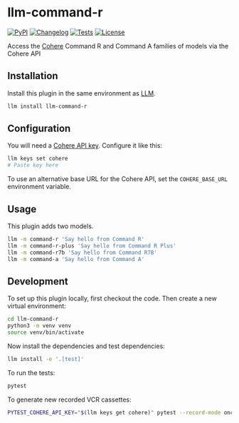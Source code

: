 # llm-command-r

[![PyPI](https://img.shields.io/pypi/v/llm-command-r.svg)](https://pypi.org/project/llm-command-r/)
[![Changelog](https://img.shields.io/github/v/release/simonw/llm-command-r?include_prereleases&label=changelog)](https://github.com/simonw/llm-command-r/releases)
[![Tests](https://github.com/simonw/llm-command-r/actions/workflows/test.yml/badge.svg)](https://github.com/simonw/llm-command-r/actions/workflows/test.yml)
[![License](https://img.shields.io/badge/license-Apache%202.0-blue.svg)](https://github.com/simonw/llm-command-r/blob/main/LICENSE)

Access the [Cohere](https://cohere.com/) Command R and Command A families of models via the Cohere API

## Installation

Install this plugin in the same environment as [LLM](https://llm.datasette.io/).
```bash
llm install llm-command-r
```

## Configuration

You will need a [Cohere API key](https://dashboard.cohere.com/api-keys). Configure it like this:

```bash
llm keys set cohere
# Paste key here
```
To use an alternative base URL for the Cohere API, set the `COHERE_BASE_URL` environment variable.

## Usage

This plugin adds two models.

```bash
llm -m command-r 'Say hello from Command R'
llm -m command-r-plus 'Say hello from Command R Plus'
llm -m command-r7b 'Say hello from Command R7B'
llm -m command-a 'Say hello from Command A'
```
## Development

To set up this plugin locally, first checkout the code. Then create a new virtual environment:
```bash
cd llm-command-r
python3 -m venv venv
source venv/bin/activate
```
Now install the dependencies and test dependencies:
```bash
llm install -e '.[test]'
```
To run the tests:
```bash
pytest
```
To generate new recorded VCR cassettes:
```bash
PYTEST_COHERE_API_KEY="$(llm keys get cohere)" pytest --record-mode once
```